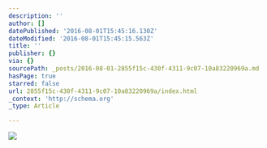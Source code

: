 ```yaml
---
description: ''
author: []
datePublished: '2016-08-01T15:45:16.130Z'
dateModified: '2016-08-01T15:45:15.563Z'
title: ''
publisher: {}
via: {}
sourcePath: _posts/2016-08-01-2855f15c-430f-4311-9c07-10a83220969a.md
hasPage: true
starred: false
url: 2855f15c-430f-4311-9c07-10a83220969a/index.html
_context: 'http://schema.org'
_type: Article

---
```

![](https://the-grid-user-content.s3-us-west-2.amazonaws.com/31712c9a-b003-4693-9614-602ad9347c4e.jpg)